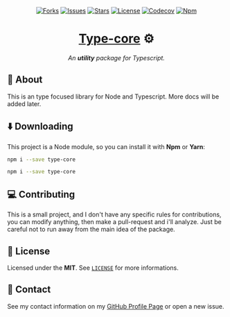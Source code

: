 <p align="center">
  <a href="https://github.com/ArthurFiorette/type-core/network/members"
    ><img
      src="https://img.shields.io/github/forks/ArthurFiorette/type-core?logo=github&style=flat-square&label=Forks"
      target="_blank"
      alt="Forks"
  /></a>
  <a href="https://github.com/ArthurFiorette/type-core/issues"
    ><img
      src="https://img.shields.io/github/issues/ArthurFiorette/type-core?logo=github&style=flat-square&label=Issues"
      target="_blank"
      alt="Issues"
  /></a>
  <a href="https://github.com/ArthurFiorette/type-core/stargazers"
    ><img
      src="https://img.shields.io/github/stars/ArthurFiorette/type-core?logo=github&style=flat-square&label=Stars"
      target="_blank"
      alt="Stars"
  /></a>
  <a href="https://github.com/ArthurFiorette/type-core/blob/main/LICENSE"
    ><img
      src="https://img.shields.io/github/license/ArthurFiorette/type-core?logo=github&style=flat-square&label=License"
      target="_blank"
      alt="License"
  /></a>
  <a href="https://codecov.io/gh/arthurfiorette/type-core"
    ><img src="https://codecov.io/gh/arthurfiorette/type-core/branch/main/graph/badge.svg" target="_blank" alt="Codecov"
  /></a>
  <a href="https://www.npmjs.com/package/type-core"
    ><img
      src="https://img.shields.io/npm/v/type-core?color=CB3837&logo=npm&style=flat-square&label=Npm"
      target="_blank"
      alt="Npm"
  /></a>
</p>

<h1 align="center">
  <strong><a href="https://github.com/ArthurFiorette/type-core/" target="_blank">Type-core</a> ⚙</strong>
</h1>
<p align="center">
  <i>An <b>utility</b> package for Typescript.</i>
</p>

## 📖 About

This is an type focused library for Node and Typescript. More docs will be added later.

## ⬇️ Downloading

This project is a Node module, so you can install it with **Npm** or **Yarn**:

```sh
npm i --save type-core
```

```sh
npm i --save type-core
```

## 💻 Contributing

This is a small project, and I don't have any specific rules for contributions, you can modify anything, then make a pull-request and i'll analyze. Just be careful not to run away from the main idea of the package.

## 📃 License

Licensed under the **MIT**. See [`LICENSE`](LICENSE) for more informations.

## 📧 Contact

See my contact information on my [GitHub Profile Page](https://github.com/ArthurFiorette) or open a new issue.
